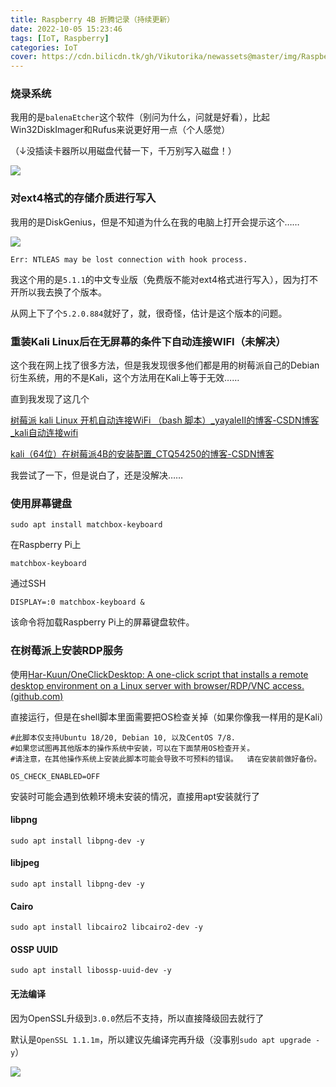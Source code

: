 ```yaml
---
title: Raspberry 4B 折腾记录（持续更新）
date: 2022-10-05 15:23:46
tags: [IoT, Raspberry]
categories: IoT
cover: https://cdn.bilicdn.tk/gh/Vikutorika/newassets@master/img/Raspberry-4B-Log/cover.jpg
---
```


### 烧录系统

我用的是`balenaEtcher`这个软件（别问为什么，问就是好看），比起Win32DiskImager和Rufus来说更好用一点（个人感觉）

（↓没插读卡器所以用磁盘代替一下，千万别写入磁盘！）

![](https://cdn.bilicdn.tk/gh/Vikutorika/newassets@master/img/Raspberry-4B-Log/balenaEtcher-20221005-225233.png)

### 对ext4格式的存储介质进行写入

我用的是DiskGenius，但是不知道为什么在我的电脑上打开会提示这个……

![](https://cdn.bilicdn.tk/gh/Vikutorika/newassets@master/img/Raspberry-4B-Log/ntleah-20221005-151900.png)

`Err: NTLEAS may be lost connection with hook process.`

我这个用的是`5.1.1`的中文专业版（免费版不能对ext4格式进行写入），因为打不开所以我去换了个版本。

从网上下了个`5.2.0.884`就好了，就，很奇怪，估计是这个版本的问题。

### 重装Kali Linux后在无屏幕的条件下自动连接WIFI（未解决）

这个我在网上找了很多方法，但是我发现很多他们都是用的树莓派自己的Debian衍生系统，用的不是Kali，这个方法用在Kali上等于无效……

直到我发现了这几个

[树莓派 kali Linux 开机自动连接WiFi （bash 脚本）_yayaleII的博客-CSDN博客_kali自动连接wifi](https://blog.csdn.net/yayale01/article/details/107132570)

[kali（64位）在树莓派4B的安装配置_CTQ54250的博客-CSDN博客](https://blog.csdn.net/CTQ54250/article/details/108433590)

我尝试了一下，但是说白了，还是没解决……

### 使用屏幕键盘

```shell
sudo apt install matchbox-keyboard
```

在Raspberry Pi上

```
matchbox-keyboard
```

通过SSH

```
DISPLAY=:0 matchbox-keyboard &
```

该命令将加载Raspberry Pi上的屏幕键盘软件。

### 在树莓派上安装RDP服务

使用[Har-Kuun/OneClickDesktop: A one-click script that installs a remote desktop environment on a Linux server with browser/RDP/VNC access. (github.com)](https://github.com/Har-Kuun/OneClickDesktop)

直接运行，但是在shell脚本里面需要把OS检查关掉（如果你像我一样用的是Kali）

```shell
#此脚本仅支持Ubuntu 18/20, Debian 10, 以及CentOS 7/8.
#如果您试图再其他版本的操作系统中安装，可以在下面禁用OS检查开关。
#请注意，在其他操作系统上安装此脚本可能会导致不可预料的错误。  请在安装前做好备份。

OS_CHECK_ENABLED=OFF
```

安装时可能会遇到依赖环境未安装的情况，直接用apt安装就行了

#### libpng

```shell
sudo apt install libpng-dev -y
```

#### libjpeg

```shell
sudo apt install libpng-dev -y
```

#### Cairo

```shell
sudo apt install libcairo2 libcairo2-dev -y
```

#### OSSP UUID

```shell
sudo apt install libossp-uuid-dev -y
```

#### 无法编译

因为OpenSSL升级到`3.0.0`然后不支持，所以直接降级回去就行了

默认是`OpenSSL 1.1.1m`，所以建议先编译完再升级（没事别`sudo apt upgrade -y`）

![](https://cdn.bilicdn.tk/gh/Vikutorika/newassets@master/img/Raspberry-4B-Log/Xshell-20221201-223944.png)
